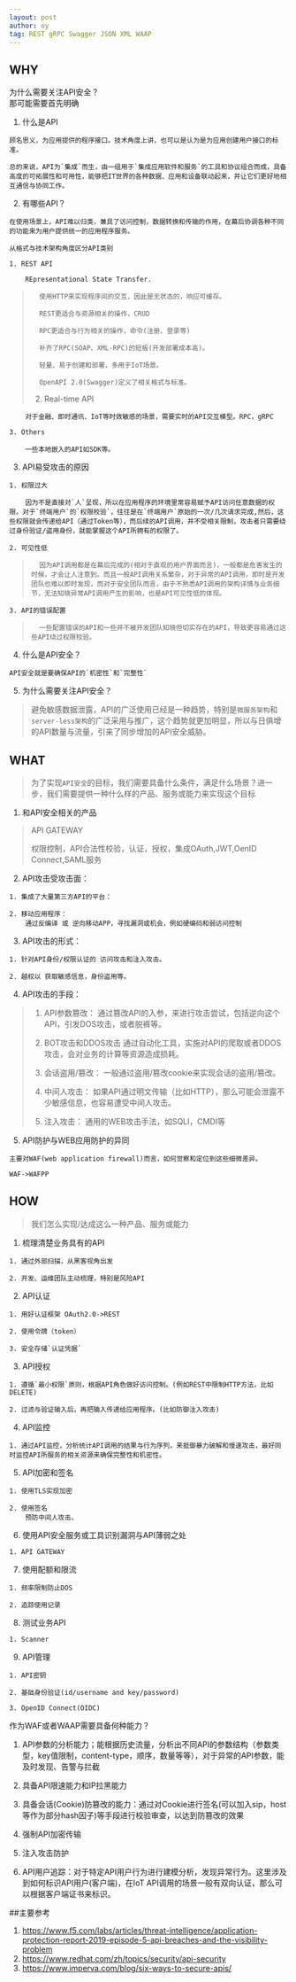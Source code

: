 ```yaml
---
layout: post
author: oy
tag: REST gRPC Swagger JSON XML WAAP
---
```

## WHY

为什么需要关注API安全？  
那可能需要首先明确
>
1. 什么是API
>
	顾名思义，为应用提供的程序接口。技术角度上讲，也可以是认为是为应用创建用户接口的标准。
>
	总的来说，API为`集成`而生，由一组用于`集成应用软件和服务`的工具和协议组合而成，具备高度的可拓展性和可用性，能够把IT世界的各种数据、应用和设备联动起来，并让它们更好地相互通信与协同工作。
>
2. 有哪些API？
>
	在使用场景上，API难以归类，兼具了访问控制，数据转换和传输的作用，在幕后协调各种不同的功能来为用户提供统一的应用程序服务。
>
	从格式与技术架构角度区分API类别
>
	1. REST API
>
		REpresentational State Transfer.  
>
>		使用HTTP来实现程序间的交互，因此是无状态的，响应可缓存。  
>
>		REST更适合与资源相关的操作，CRUD  
>
>		RPC更适合与行为相关的操作，命令(注册、登录等)  
>
>		补齐了RPC(SOAP、XML-RPC)的短板(开发部署成本高)。  
>
>		轻量、易于创建和部署，多用于IoT场景。   
>
>		OpenAPI 2.0(Swagger)定义了相关格式与标准。
>
>	2. Real-time API
>
		对于金融、即时通讯、IoT等时效敏感的场景，需要实时的API交互模型。RPC，gRPC
>
	3. Others
>
		一些本地嵌入的API如SDK等。
>
>
3. API易受攻击的原因
>
	1. 权限过大
>
		因为不是直接对`人`呈现，所以在应用程序的环境里常容易赋予API访问任意数据的权限。对于`终端用户`的`权限校验`，往往是在`终端用户`原始的一次/几次请求完成,然后，这些权限就会传递给API（通过Token等），而后续的API调用，并不受相关限制，攻击者只需要绕过身份验证/盗用身份，就能掌握这个API所拥有的权限了。
>
	2. 可见性低
>
>		因为API调用都是在幕后完成的(相对于直观的用户界面而言)，一般都是危害发生的时候，才会让人注意到。而且一般API调用关系繁杂，对于异常的API调用，即时是开发团队也难以即时发现，而对于安全团队而言，由于不熟悉API调用的架构详情与业务细节，无法知晓异常API调用产生的影响，也是API可见性低的体现。
>
	3. API的错误配置
>
>		一些配置错误的API和一些并不被开发团队知晓但切实存在的API，导致更容易通过这些API绕过权限校验。
>
4. 什么是API安全？
>
	API安全就是要确保API的`机密性`和`完整性`
>
5. 为什么需要关注API安全？
>
>	避免敏感数据泄露，API的广泛使用已经是一种趋势，特别是`微服务架构`和`server-less架构`的广泛采用与推广，这个趋势就更加明显，所以与日俱增的API数量与流量，引来了同步增加的API安全威胁。
>


## WHAT
>
>为了实现`API安全`的目标，我们需要具备什么条件，满足什么场景？进一步，我们需要提供一种什么样的产品、服务或能力来实现这个目标
>
1. 和API安全相关的产品
>
>	API GATEWAY	
>
>	权限控制，API合法性校验，认证，授权，集成OAuth,JWT,OenID Connect,SAML服务
>
2. API攻击受攻击面：
>
	1. 集成了大量第三方API的平台：
>
	2. 移动应用程序：
		通过反编译 或 逆向移动APP，寻找漏洞或机会，例如硬编码和弱访问控制
>
3. API攻击的形式：
>
	1. 针对API身份/权限认证的 访问攻击和注入攻击。
>
	2. 越权以 获取敏感信息，身份盗用等。
>
4. API攻击的手段：
>
>	1. API参数篡改：
		通过篡改API的入参，来进行攻击尝试，包括逆向这个API，引发DOS攻击，或者脱裤等。
>
>	2. BOT攻击和DDOS攻击
		通过自动化工具，实施对API的爬取或者DDOS攻击，会对业务的计算等资源造成损耗。
>
>	3. 会话盗用/篡改：
		一般通过盗用/篡改cookie来实现会话的盗用/篡改。
>
>	4. 中间人攻击：
		如果API通过明文传输（比如HTTP），那么可能会泄露不少敏感信息，也容易遭受中间人攻击。
>
>	5. 注入攻击：
		通用的WEB攻击手法，如SQLI，CMDI等
>
5. API防护与WEB应用防护的异同
>
	主要对WAF(web application firewall)而言，如何觉察和定位到这些细微差异。
>
	WAF->WAFPP


## HOW
>
>我们怎么实现/达成这么一种产品、服务或能力
>
1. 梳理清楚业务具有的API
>
	1. 通过外部扫描，从黑客视角出发
>
	2. 开发、运维团队主动梳理，特别是风险API
>
2. API认证
>
	1. 用好认证框架 OAuth2.0->REST
>
	2. 使用令牌（token）
>
	3. 安全存储`认证凭据`
>
3. API授权
>
	1. 遵循`最小权限`原则，根据API角色做好访问控制。(例如REST中限制HTTP方法，比如DELETE)
>
	2. 过滤与验证输入后，再把输入传递给应用程序。(比如防御注入攻击)
>
4. API监控
>
	1. 通过API监控，分析统计API调用的结果与行为序列，来抵御暴力破解和慢速攻击，最好同时监控API所服务的相关资源来确保完整性和机密性。
>
5. API加密和签名
>
	1. 使用TLS实现加密
>
	2. 使用签名
		预防中间人攻击。
>
6. 使用API安全服务或工具识别漏洞与API薄弱之处
>
	1. API GATEWAY
>
7. 使用配额和限流
>
	1. 频率限制防止DOS
>
	2. 追踪使用记录
>
8. 测试业务API
>
	1. Scanner
>
9. API管理
>
	1. API密钥
>
	2. 基础身份验证(id/username and key/password)
>
	3. OpenID Connect(OIDC)
>	
>
作为WAF或者WAAP需要具备何种能力？
>
1. API参数的分析能力；能根据历史流量，分析出不同API的参数结构（参数类型，key值限制，content-type，顺序，数量等等），对于异常的API参数，能及时发现、告警与拦截
>
2. 具备API限速能力和IP拉黑能力
>
3. 具备会话(Cookie)防篡改的能力：通过对Cookie进行签名(可以加入sip，host等作为部分hash因子)等手段进行校验审查，以达到防篡改的效果
>
4. 强制API加密传输
>
5. 注入攻击防护
>
6. API用户追踪：对于特定API用户行为进行建模分析，发现异常行为。这里涉及到如何标识API用户(客户端)，在IoT API调用的场景一般有双向认证，那么可以根据客户端证书来标识。




##主要参考
1. https://www.f5.com/labs/articles/threat-intelligence/application-protection-report-2019-episode-5-api-breaches-and-the-visibility-problem
2. https://www.redhat.com/zh/topics/security/api-security
3. https://www.imperva.com/blog/six-ways-to-secure-apis/
